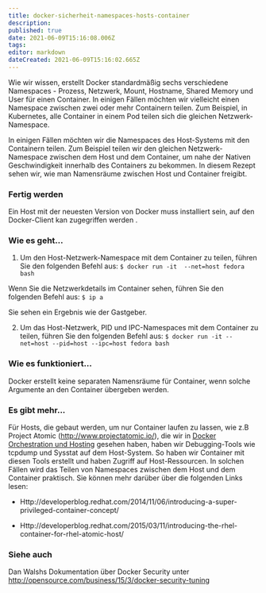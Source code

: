 ```yaml
---
title: docker-sicherheit-namespaces-hosts-container
description: 
published: true
date: 2021-06-09T15:16:08.006Z
tags: 
editor: markdown
dateCreated: 2021-06-09T15:16:02.665Z
---
```


Wie wir wissen, erstellt Docker standardmäßig sechs verschiedene Namespaces - Prozess, Netzwerk, Mount, Hostname, Shared Memory und User für einen Container. In einigen Fällen möchten wir vielleicht einen Namespace zwischen zwei oder mehr Containern teilen. Zum Beispiel, in Kubernetes, alle Container in einem Pod teilen sich die gleichen Netzwerk-Namespace.

In einigen Fällen möchten wir die Namespaces des Host-Systems mit den Containern teilen. Zum Beispiel teilen wir den gleichen Netzwerk-Namespace zwischen dem Host und dem Container, um nahe der Nativen Geschwindigkeit innerhalb des Containers zu bekommen. In diesem Rezept sehen wir, wie man Namensräume zwischen Host und Container freigibt.

### Fertig werden

Ein Host mit der neuesten Version von Docker muss installiert sein, auf den Docker-Client kan zugegriffen werden .

### Wie es geht…

1. Um den Host-Netzwerk-Namespace mit dem Container zu teilen, führen Sie den folgenden Befehl aus:
`$ docker run -it  --net=host fedora bash`

Wenn Sie die Netzwerkdetails im Container sehen, führen Sie den folgenden Befehl aus:
`$ ip a `

Sie sehen ein Ergebnis wie der Gastgeber.

2. Um das Host-Netzwerk, PID und IPC-Namespaces mit dem Container zu teilen, führen Sie den folgenden Befehl aus:
`$ docker run -it --net=host --pid=host --ipc=host fedora bash`

### Wie es funktioniert…

Docker erstellt keine separaten Namensräume für Container, wenn solche Argumente an den Container übergeben werden.

### Es gibt mehr...

Für Hosts, die gebaut werden, um nur Container laufen zu lassen, wie z.B Project Atomic (http://www.projectatomic.io/), die wir in [Docker Orchestration und Hosting](../docker-Orchestration-hosting) gesehen haben, haben wir Debugging-Tools wie tcpdump und Sysstat auf dem Host-System. So haben wir Container mit diesen Tools erstellt und haben Zugriff auf Host-Ressourcen. In solchen Fällen wird das Teilen von Namespaces zwischen dem Host und dem Container praktisch. Sie können mehr darüber über die folgenden Links lesen:

* Http://developerblog.redhat.com/2014/11/06/introducing-a-super-privileged-container-concept/

* Http://developerblog.redhat.com/2015/03/11/introducing-the-rhel-container-for-rhel-atomic-host/

### Siehe auch

Dan Walshs Dokumentation über Docker Security unter http://opensource.com/business/15/3/docker-security-tuning
